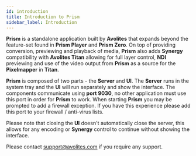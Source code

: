 ```yaml
---
id: introduction
title: Introduction to Prism
sidebar_label: Introduction
---
```


**Prism** is a standalone application built by **Avolites** that expands beyond the feature-set found in **Prism Player** and **Prism Zero**. On top of providing conversion, previewing and playback of media, **Prism** also adds **Synergy** compatibility with **Avolites Titan** allowing for full layer control, **NDI** previewing and use of the video output from **Prism** as a source for the **Pixelmapper** in **Titan**.

**Prism** is composed of two parts - the **Server** and **UI**. The **Server** runs in the system tray and the **UI** will run separately and show the interface. The components communicate using **port 9030**, no other application must use this port in order for **Prism** to work. When starting **Prism** you may be prompted to add a firewall exception. If you have this experience please add this port to your firewall / anti-virus lists.

Please note that closing the **UI** doesn't automatically close the server, this allows for any encoding or **Synergy** control to continue without showing the interface.

Please contact <a href="mailto:support@avolites.com?subject=Prism:">support@avolites.com</a> if you require any support.

